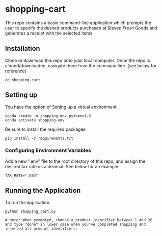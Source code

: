 # shopping-cart


This repo contains a basic command-line application which prompts the user to specify the desired products purchased at Steven Fresh Goods and generates a receipt with the selected items
## Installation
Clone or download this repo onto your local computer. Once the repo is cloned/downloaded, navigate there from the command line. (see below for reference)
```
cd shopping-cart
```
## Setting up
You have the option of Setting up a virtual environment. 
```
conda create -n shopping-env python=3.8 
conda activate shopping-env
```
Be sure to install the required packages:
```
pip install -r requirements.txt
```
### Configuring Environment Variables
Add a new ".env" file to the root directory of this repo, and assign the desired tax rate as a decimal. See below for an example.
```
TAX_RATE=".085"
```
## Running the Application
To run the application:
```
python shopping_cart.py

# Note: When prompted, choose a product identifier between 1 and 20 and type "done" in lower case when you've completed shopping and inserted all product identifiers.


